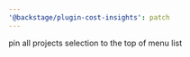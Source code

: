 ```yaml
---
'@backstage/plugin-cost-insights': patch
---
```


pin all projects selection to the top of menu list
